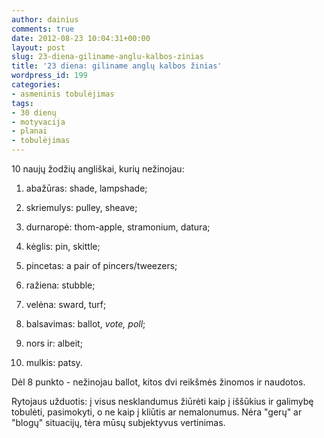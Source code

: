```yaml
---
author: dainius
comments: true
date: 2012-08-23 10:04:31+00:00
layout: post
slug: 23-diena-giliname-anglu-kalbos-zinias
title: '23 diena: giliname anglų kalbos žinias'
wordpress_id: 199
categories:
- asmeninis tobulėjimas
tags:
- 30 dienų
- motyvacija
- planai
- tobulėjimas
---
```


10 naujų žodžių angliškai, kurių nežinojau:



	
  1. abažūras: shade, lampshade;

	
  2. skriemulys: pulley, sheave;

	
  3. durnaropė: thom-apple, stramonium, datura;

	
  4. kėglis: pin, skittle;

	
  5. pincetas: a pair of pincers/tweezers;

	
  6. ražiena: stubble;

	
  7. velėna: sward, turf;

	
  8. balsavimas: ballot, _vote, poll_;

	
  9. nors ir: albeit;

	
  10. mulkis: patsy.




Dėl 8 punkto - nežinojau ballot, kitos dvi reikšmės žinomos ir naudotos.




Rytojaus užduotis: į visus nesklandumus žiūrėti kaip į iššūkius ir galimybę tobulėti, pasimokyti, o ne kaip į kliūtis ar nemalonumus. Nėra "gerų" ar "blogų" situacijų, tėra mūsų subjektyvus vertinimas.

